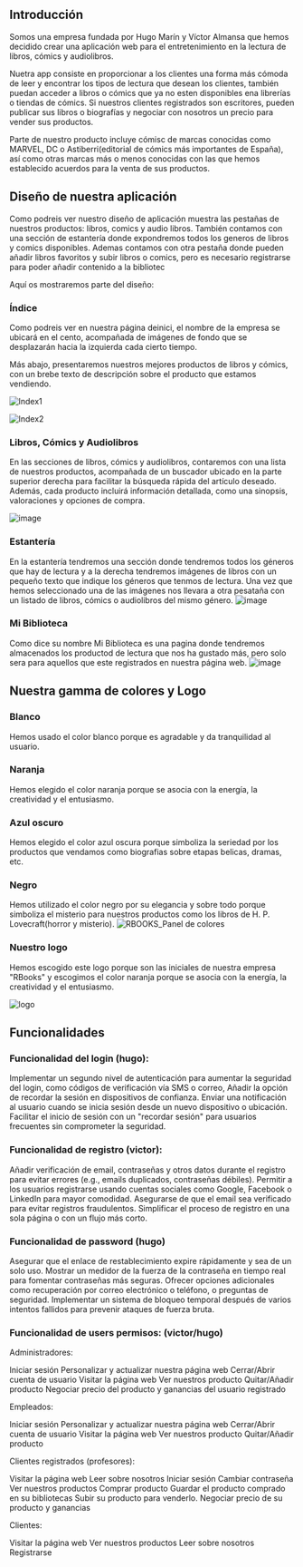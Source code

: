 ## Introducción
Somos una empresa fundada por Hugo Marín y Víctor Almansa que hemos decidido crear una aplicación web para el entretenimiento en la lectura de libros, cómics y audiolibros.

Nuetra app consiste en proporcionar a los clientes una forma más cómoda de leer y encontrar los tipos de lectura que desean los clientes, también puedan acceder a libros o cómics que ya no esten disponibles ena librerías o tiendas de cómics. Si nuestros clientes registrados son escritores, pueden publicar sus libros o biografías y negociar con nosotros un precio para vender sus productos. 

Parte de nuestro producto incluye cómisc de marcas conocidas como MARVEL, DC o Astiberri(editorial de cómics más importantes de España), así como otras marcas más o menos conocidas con las que hemos establecido acuerdos para la venta de sus productos.


## Diseño de nuestra aplicación
Como podreis ver nuestro diseño de aplicación muestra las pestañas de nuestros productos: libros, comics y audio libros. También contamos con una sección de estantería donde expondremos todos los generos de libros y comics disponibles. Ademas contamos con otra pestaña donde pueden añadir libros favoritos y subir libros o comics, pero es necesario registrarse para poder añadir contenido a la bibliotec

Aquí os mostraremos parte del diseño:

### Índice
Como podreis ver en nuestra página deinici, el nombre de la empresa se ubicará en el cento, acompañada de imágenes de fondo que se desplazarán hacia la izquierda cada cierto tiempo. 

Más abajo, presentaremos nuestros mejores productos de libros y cómics, con un brebe texto de descripción sobre el producto que estamos vendiendo.

![Index1](https://github.com/user-attachments/assets/1861e737-962c-4a44-bb10-d3d0f47c675a)

![Index2](https://github.com/user-attachments/assets/86ed3bb3-a397-4ea3-9071-5146eb465084)




### Libros, Cómics y Audiolibros
En las secciones de libros, cómics y audiolibros, contaremos con una lista de nuestros productos, acompañada de un buscador ubicado en la parte superior derecha para facilitar la búsqueda rápida del artículo deseado. Además, cada producto incluirá información detallada, como una sinopsis, valoraciones y opciones de compra.

![image](https://github.com/user-attachments/assets/5843927e-bd5c-4371-bea1-a17e168c8c1a)

### Estantería
En la estantería tendremos una sección donde tendremos todos los géneros que hay de lectura y a la derecha tendremos imágenes de libros con un pequeño texto que indique los géneros que tenmos de lectura. Una vez que hemos seleccionado una de las imágenes nos llevara a otra pesataña con un listado de libros, cómics o audiolibros del mismo género.
![image](https://github.com/user-attachments/assets/98c872c3-0395-461c-a091-3221a877ee6e)

### Mi Biblioteca
Como dice su nombre Mi Biblioteca es una pagina donde tendremos almacenados los productod de lectura que nos ha gustado más, pero solo sera para aquellos que este registrados en nuestra página web.
![image](https://github.com/user-attachments/assets/dfec9607-3572-4459-9888-25231dcfbb84)


## Nuestra gamma de colores y Logo
### Blanco
Hemos usado el color blanco porque es agradable y da tranquilidad al usuario. 

### Naranja
Hemos elegido el color naranja porque se asocia con la energía, la creatividad y el entusiasmo.

### Azul oscuro
Hemos elegido el color azul oscura porque simboliza la seriedad por los productos que vendamos como biografias sobre etapas belicas, dramas, etc.

### Negro
Hemos utilizado el color negro por su elegancia y sobre todo porque simboliza el misterio para nuestros productos como los libros de H. P. Lovecraft(horror y misterio).
![RBOOKS_Panel de colores](https://github.com/user-attachments/assets/31e1feab-92b2-4ff0-867c-8120417f4c86)


### Nuestro logo
Hemos escogido este logo porque son las iniciales de nuestra empresa "RBooks" y escogimos el color naranja porque se asocia con la energía, la creatividad y el entusiasmo.

![logo](https://github.com/user-attachments/assets/f5eef2c6-5696-4f00-be2d-d52c9c57c741)



## Funcionalidades

### Funcionalidad del login (hugo):
Implementar un segundo nivel de autenticación para aumentar la seguridad del login, como códigos de verificación vía SMS o correo,
Añadir la opción de recordar la sesión en dispositivos de confianza.
Enviar una notificación al usuario cuando se inicia sesión desde un nuevo dispositivo o ubicación.
Facilitar el inicio de sesión con un "recordar sesión" para usuarios frecuentes sin comprometer la seguridad.

 
### Funcionalidad de registro (victor):
Añadir verificación de email, contraseñas y otros datos durante el registro para evitar errores (e.g., emails duplicados, contraseñas débiles).
Permitir a los usuarios registrarse usando cuentas sociales como Google, Facebook o LinkedIn para mayor comodidad.
Asegurarse de que el email sea verificado para evitar registros fraudulentos.
Simplificar el proceso de registro en una sola página o con un flujo más corto.


### Funcionalidad de password (hugo)
Asegurar que el enlace de restablecimiento expire rápidamente y sea de un solo uso.
Mostrar un medidor de la fuerza de la contraseña en tiempo real para fomentar contraseñas más seguras.
Ofrecer opciones adicionales como recuperación por correo electrónico o teléfono, o preguntas de seguridad.
Implementar un sistema de bloqueo temporal después de varios intentos fallidos para prevenir ataques de fuerza bruta.


### Funcionalidad de users permisos: (victor/hugo)

Administradores:

Iniciar sesión
Personalizar y actualizar nuestra página web
Cerrar/Abrir cuenta de usuario
Visitar la página web
Ver nuestros producto
Quitar/Añadir producto
Negociar precio del producto y ganancias del usuario registrado



Empleados:

Iniciar sesión
Personalizar y actualizar nuestra página web
Cerrar/Abrir cuenta de usuario
Visitar la página web
Ver nuestros producto
Quitar/Añadir producto



Clientes registrados (profesores):

Visitar la página web
Leer sobre nosotros
Iniciar sesión
Cambiar contraseña
Ver nuestros productos
Comprar producto
Guardar el producto comprado en su bibliotecas
Subir su producto para venderlo.
Negociar precio de su producto y ganancias



Clientes:

Visitar la página web
Ver nuestros productos
Leer sobre nosotros
Registrarse













